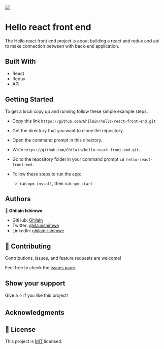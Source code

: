 ![](https://img.shields.io/badge/Microverse-blueviolet)

# Hello react front end

The Hello react front end project is about building a react and redux and api to make connection between with back-end application.

## Built With
- React
- Redux
- API

## Getting Started
To get a local copy up and running follow these simple example steps.

- Copy this link `https://github.com/Ghilain/hello-react-front-end.git`
- Get the directory that you want to clone the repository.
- Open the command prompt in this directory.
- Write `https://github.com/Ghilain/hello-react-front-end.git`.
- Go to the repository folder in your command prompt `cd hello-react-front-end`.

- Follow these steps to run the app:
  - run `npm install`, then run `npm start`

## Authors

👤 **Ghilain Ishimwe**

- GitHub: [Ghilain](https://github.com/Ghilain)
- Twitter: [ghilainishimwe](https://twitter.com/)
- LinkedIn: [ghilain-ishimwe](https://br.linkedin.com/in/ghilainishimwe/)

## 🤝 Contributing

Contributions, issues, and feature requests are welcome!

Feel free to check the [issues page](../../issues/).

## Show your support

Give a ⭐️ if you like this project!

## Acknowledgments


## 📝 License

This project is [MIT](./MIT.md) licensed.


